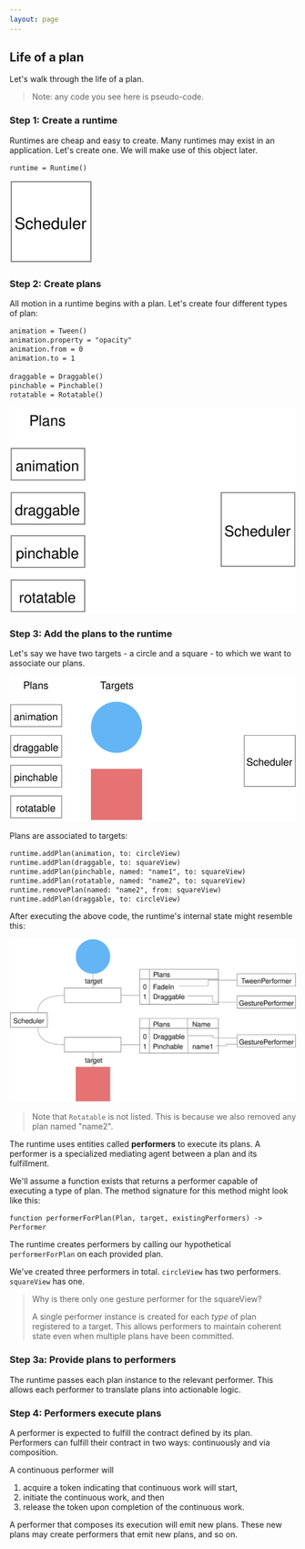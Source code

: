 ```yaml
---
layout: page
---
```


## Life of a plan

Let's walk through the life of a plan.

> Note: any code you see here is pseudo-code.

### Step 1: Create a runtime

Runtimes are cheap and easy to create. Many runtimes may exist in an application. Let's create one. We will make use of this object later.

```
runtime = Runtime()
```

![](/assets/LifeOfAPlan-step1.svg)

### Step 2: Create plans

All motion in a runtime begins with a plan. Let's create four different types of plan:

```
animation = Tween()
animation.property = "opacity"
animation.from = 0
animation.to = 1

draggable = Draggable()
pinchable = Pinchable()
rotatable = Rotatable()
```

![](/assets/LifeOfAPlan-step2.svg)

### Step 3: Add the plans to the runtime

Let's say we have two targets - a circle and a square - to which we want to associate our plans.

![](/assets/LifeOfAPlan-step3-targets.svg)

Plans are associated to targets:

```
runtime.addPlan(animation, to: circleView)
runtime.addPlan(draggable, to: squareView)
runtime.addPlan(pinchable, named: "name1", to: squareView)
runtime.addPlan(rotatable, named: "name2", to: squareView)
runtime.removePlan(named: "name2", from: squareView)
runtime.addPlan(draggable, to: circleView)
```

After executing the above code, the runtime's internal state might resemble this:

![](/assets/LifeOfAPlan-step4.svg)

> Note that `Rotatable` is not listed. This is because we also removed any plan named "name2".

The runtime uses entities called **performers** to execute its plans. A performer is a specialized mediating agent between a plan and its fulfillment.

We'll assume a function exists that returns a performer capable of executing a type of plan. The method signature for this method might look like this:

```
function performerForPlan(Plan, target, existingPerformers) -> Performer
```

The runtime creates performers by calling our hypothetical `performerForPlan` on each provided plan.

We've created three performers in total. `circleView` has two performers. `squareView` has one.

> Why is there only one gesture performer for the squareView?
> 
> A single performer instance is created for each _type_ of plan registered to a target. This allows performers to maintain coherent state even when multiple plans have been committed.

### Step 3a: Provide plans to performers

The runtime passes each plan instance to the relevant performer. This allows each performer to translate plans into actionable logic.

### Step 4: Performers execute plans

A performer is expected to fulfill the contract defined by its plan. Performers can fulfill their contract in two ways: continuously and via composition.

A continuous performer will

1. acquire a token indicating that continuous work will start,
2. initiate the continuous work, and then
3. release the token upon completion of the continuous work.

A performer that composes its execution will emit new plans. These new plans may create performers that emit new plans, and so on.

